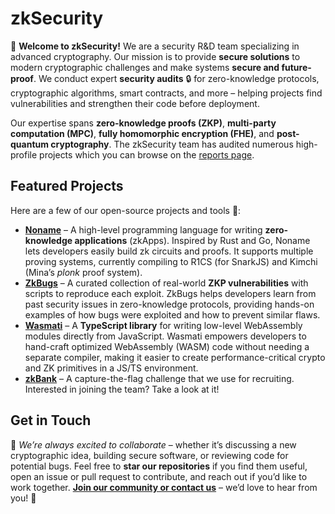 # zkSecurity

👋 **Welcome to zkSecurity!** We are a security R&D team specializing in advanced cryptography. Our mission is to provide **secure solutions** to modern cryptographic challenges and make systems **secure and future-proof**. We conduct expert **security audits** 🔒 for zero-knowledge protocols, cryptographic algorithms, smart contracts, and more – helping projects find vulnerabilities and strengthen their code before deployment.

Our expertise spans **zero-knowledge proofs (ZKP)**, **multi-party computation (MPC)**, **fully homomorphic encryption (FHE)**, and **post-quantum cryptography**. The zkSecurity team has audited numerous high-profile projects which you can browse on the [reports page](https://reports.zksecurity.xyz/).

## Featured Projects

Here are a few of our open-source projects and tools 🚀:

- **[Noname](https://github.com/zksecurity/noname)** – A high-level programming language for writing **zero-knowledge applications** (zkApps). Inspired by Rust and Go, Noname lets developers easily build zk circuits and proofs. It supports multiple proving systems, currently compiling to R1CS (for SnarkJS) and Kimchi (Mina’s *plonk* proof system).
- **[ZkBugs](https://github.com/zksecurity/zkbugs)** – A curated collection of real-world **ZKP vulnerabilities** with scripts to reproduce each exploit. ZkBugs helps developers learn from past security issues in zero-knowledge protocols, providing hands-on examples of how bugs were exploited and how to prevent similar flaws.
- **[Wasmati](https://github.com/zksecurity/wasmati)** – A **TypeScript library** for writing low-level WebAssembly modules directly from JavaScript. Wasmati empowers developers to hand-craft optimized WebAssembly (WASM) code without needing a separate compiler, making it easier to create performance-critical crypto and ZK primitives in a JS/TS environment.
- **[zkBank](https://github.com/zksecurity/zkbank)** – A capture-the-flag challenge that we use for recruiting. Interested in joining the team? Take a look at it!

## Get in Touch

🚀 *We’re always excited to collaborate* – whether it’s discussing a new cryptographic idea, building secure software, or reviewing code for potential bugs. Feel free to **star our repositories** if you find them useful, open an issue or pull request to contribute, and reach out if you’d like to work together. **[Join our community or contact us](mailto:hello@zksecurity.xyz)** – we’d love to hear from you! 💬
